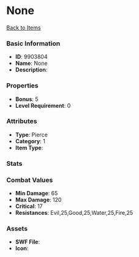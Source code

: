 # None



[Back to Items](../items.md)

### Basic Information

- **ID**: 9903804
- **Name**: None
- **Description**: 

### Properties

- **Bonus**: 5
- **Level Requirement**: 0

### Attributes

- **Type**: Pierce
- **Category**: 1
- **Item Type**: 

### Stats


### Combat Values

- **Min Damage**: 65
- **Max Damage**: 120
- **Critical**: 17
- **Resistances**: Evil,25,Good,25,Water,25,Fire,25

### Assets

- **SWF File**: 
- **Icon**: 

